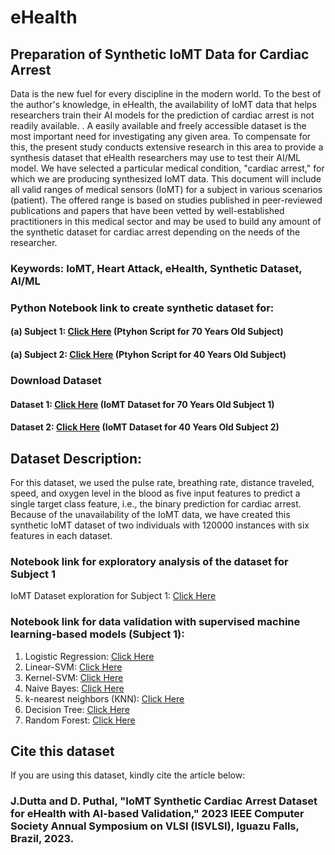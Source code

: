 # eHealth

## Preparation of Synthetic IoMT Data for Cardiac Arrest
Data is the new fuel for every discipline in the modern world. To the best of the author's knowledge, in eHealth, the availability of IoMT data that helps researchers train their AI models for the prediction of cardiac arrest is not readily available. . A easily available and freely accessible dataset is the most important need for investigating any given area. To compensate for this, the present study conducts extensive research in this area to provide a synthesis dataset that eHealth researchers may use to test their AI/ML model. We have selected a particular medical condition, "cardiac arrest," for which we are producing synthesized IoMT data. This document will include all valid ranges of medical sensors (IoMT) for a subject in various scenarios (patient). The offered range is based on studies published in peer-reviewed publications and papers that have been vetted by well-established practitioners in this medical sector and may be used to build any amount of the synthetic dataset for cardiac arrest depending on the needs of the researcher. 

### Keywords: IoMT, Heart Attack, eHealth, Synthetic Dataset, AI/ML

### Python Notebook link to create synthetic dataset for: 
#### (a) Subject 1: [Click Here](https://github.com/joy-dutta/eHealth/blob/main/Synthetic_DataSet_Preparation_IoMT_70yrs.ipynb) (Ptyhon Script for 70 Years Old Subject) 
#### (a) Subject 2: [Click Here](https://github.com/joy-dutta/eHealth/blob/main/Synthetic_DataSet_Preparation_IoMT_40yrs.ipynb) (Ptyhon Script for 40 Years Old Subject)



### Download Dataset
#### Dataset 1: [Click Here](https://github.com/joy-dutta/eHealth/blob/main/synthetic_IoMT_70.csv) (IoMT Dataset for 70 Years Old Subject 1)

#### Dataset 2: [Click Here](https://github.com/joy-dutta/eHealth/blob/main/synthetic_IoMT_40.csv) (IoMT Dataset for 40 Years Old Subject 2)

## Dataset Description:

For this dataset, we used the pulse rate, breathing rate, distance traveled, speed, and oxygen level in the blood as five input features to predict a single target class feature, i.e., the binary prediction for cardiac arrest. Because of the unavailability of the IoMT data, we have created this synthetic IoMT dataset of two individuals with 120000 instances with six features in each dataset. 

### Notebook link for exploratory analysis of the dataset for Subject 1
IoMT Dataset exploration for Subject 1: [Click Here](https://github.com/joy-dutta/eHealth/blob/main/IoMT_data_exploration_Subject1.ipynb)

### Notebook link for data validation with supervised machine learning-based models (Subject 1):
1. Logistic Regression: [Click Here](https://github.com/joy-dutta/eHealth/blob/main/logistic_regression.ipynb)
2. Linear-SVM: [Click Here](https://github.com/joy-dutta/eHealth/blob/main/support_vector_machine.ipynb)
3. Kernel-SVM: [Click Here](https://github.com/joy-dutta/eHealth/blob/main/kernel_svm.ipynb)
4. Naive Bayes: [Click Here](https://github.com/joy-dutta/eHealth/blob/main/naive_bayes.ipynb)
5. k-nearest neighbors (KNN): [Click Here](https://github.com/joy-dutta/eHealth/blob/main/k_nearest_neighbors.ipynb)
6. Decision Tree: [Click Here](https://github.com/joy-dutta/eHealth/blob/main/decision_tree_classification.ipynb)
7. Random Forest: [Click Here](https://github.com/joy-dutta/eHealth/blob/main/random_forest_classification.ipynb)


## Cite this dataset
If you are using this dataset, kindly cite the article below:

### J.Dutta and D. Puthal, "IoMT Synthetic Cardiac Arrest Dataset for eHealth with AI-based Validation," 2023 IEEE Computer Society Annual Symposium on VLSI (ISVLSI), Iguazu Falls, Brazil, 2023.
